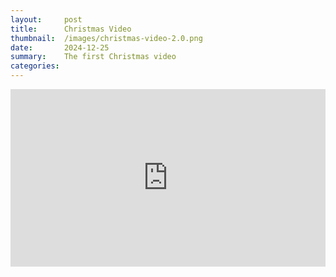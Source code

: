 ```yaml
---
layout:     post
title:      Christmas Video
thumbnail:  /images/christmas-video-2.0.png
date:       2024-12-25
summary:    The first Christmas video
categories:
---
```


<div style="padding:56.25% 0 0 0;position:relative;"><iframe src="https://player.vimeo.com/video/1042099179?badge=0&amp;autopause=0&amp;player_id=0&amp;app_id=58479" frameborder="0" allow="autoplay; fullscreen; picture-in-picture; clipboard-write" style="position:absolute;top:0;left:0;width:100%;height:100%;" title="Christmas Video"></iframe></div><script src="https://player.vimeo.com/api/player.js"></script>